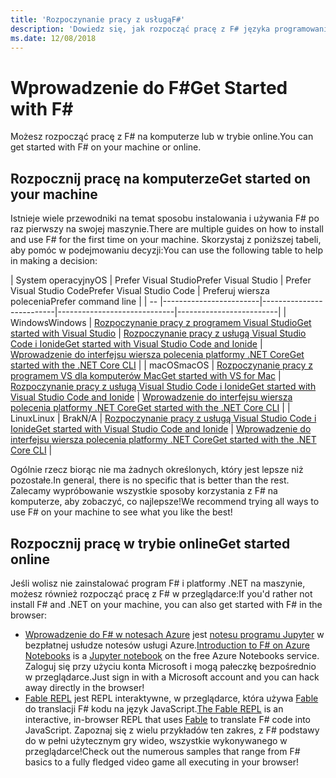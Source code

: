 ```yaml
---
title: 'Rozpoczynanie pracy z usługąF#'
description: 'Dowiedz się, jak rozpocząć pracę z F# języka programowania.'
ms.date: 12/08/2018
---
```

# <a name="get-started-with-f"></a><span data-ttu-id="1afa5-103">Wprowadzenie do F\#</span><span class="sxs-lookup"><span data-stu-id="1afa5-103">Get Started with F\#</span></span>

<span data-ttu-id="1afa5-104">Możesz rozpocząć pracę z F# na komputerze lub w trybie online.</span><span class="sxs-lookup"><span data-stu-id="1afa5-104">You can get started with F# on your machine or online.</span></span>

## <a name="get-started-on-your-machine"></a><span data-ttu-id="1afa5-105">Rozpocznij pracę na komputerze</span><span class="sxs-lookup"><span data-stu-id="1afa5-105">Get started on your machine</span></span>

<span data-ttu-id="1afa5-106">Istnieje wiele przewodniki na temat sposobu instalowania i używania F# po raz pierwszy na swojej maszynie.</span><span class="sxs-lookup"><span data-stu-id="1afa5-106">There are multiple guides on how to install and use F# for the first time on your machine.</span></span>  <span data-ttu-id="1afa5-107">Skorzystaj z poniższej tabeli, aby pomóc w podejmowaniu decyzji:</span><span class="sxs-lookup"><span data-stu-id="1afa5-107">You can use the following table to help in making a decision:</span></span>

| <span data-ttu-id="1afa5-108">System operacyjny</span><span class="sxs-lookup"><span data-stu-id="1afa5-108">OS</span></span> | <span data-ttu-id="1afa5-109">Prefer Visual Studio</span><span class="sxs-lookup"><span data-stu-id="1afa5-109">Prefer Visual Studio</span></span> | <span data-ttu-id="1afa5-110">Prefer Visual Studio Code</span><span class="sxs-lookup"><span data-stu-id="1afa5-110">Prefer Visual Studio Code</span></span> | <span data-ttu-id="1afa5-111">Preferuj wiersza polecenia</span><span class="sxs-lookup"><span data-stu-id="1afa5-111">Prefer command line</span></span> |
| -- |------------------------|--------------------------|-----------------------------|-------------------------|
| <span data-ttu-id="1afa5-112">Windows</span><span class="sxs-lookup"><span data-stu-id="1afa5-112">Windows</span></span> | [<span data-ttu-id="1afa5-113">Rozpoczynanie pracy z programem Visual Studio</span><span class="sxs-lookup"><span data-stu-id="1afa5-113">Get started with Visual Studio</span></span>](get-started-visual-studio.md) | [<span data-ttu-id="1afa5-114">Rozpoczynanie pracy z usługą Visual Studio Code i Ionide</span><span class="sxs-lookup"><span data-stu-id="1afa5-114">Get started with Visual Studio Code and Ionide</span></span>](get-started-vscode.md) | [<span data-ttu-id="1afa5-115">Wprowadzenie do interfejsu wiersza polecenia platformy .NET Core</span><span class="sxs-lookup"><span data-stu-id="1afa5-115">Get started with the .NET Core CLI</span></span>](get-started-command-line.md) |
| <span data-ttu-id="1afa5-116">macOS</span><span class="sxs-lookup"><span data-stu-id="1afa5-116">macOS</span></span> | [<span data-ttu-id="1afa5-117">Rozpoczynanie pracy z programem VS dla komputerów Mac</span><span class="sxs-lookup"><span data-stu-id="1afa5-117">Get started with VS for Mac</span></span>](get-started-with-visual-studio-for-mac.md) | [<span data-ttu-id="1afa5-118">Rozpoczynanie pracy z usługą Visual Studio Code i Ionide</span><span class="sxs-lookup"><span data-stu-id="1afa5-118">Get started with Visual Studio Code and Ionide</span></span>](get-started-vscode.md) | [<span data-ttu-id="1afa5-119">Wprowadzenie do interfejsu wiersza polecenia platformy .NET Core</span><span class="sxs-lookup"><span data-stu-id="1afa5-119">Get started with the .NET Core CLI</span></span>](get-started-command-line.md) |
| <span data-ttu-id="1afa5-120">Linux</span><span class="sxs-lookup"><span data-stu-id="1afa5-120">Linux</span></span> | <span data-ttu-id="1afa5-121">Brak</span><span class="sxs-lookup"><span data-stu-id="1afa5-121">N/A</span></span> | [<span data-ttu-id="1afa5-122">Rozpoczynanie pracy z usługą Visual Studio Code i Ionide</span><span class="sxs-lookup"><span data-stu-id="1afa5-122">Get started with Visual Studio Code and Ionide</span></span>](get-started-vscode.md) | [<span data-ttu-id="1afa5-123">Wprowadzenie do interfejsu wiersza polecenia platformy .NET Core</span><span class="sxs-lookup"><span data-stu-id="1afa5-123">Get started with the .NET Core CLI</span></span>](get-started-command-line.md) |

<span data-ttu-id="1afa5-124">Ogólnie rzecz biorąc nie ma żadnych określonych, który jest lepsze niż pozostałe.</span><span class="sxs-lookup"><span data-stu-id="1afa5-124">In general, there is no specific that is better than the rest.</span></span> <span data-ttu-id="1afa5-125">Zalecamy wypróbowanie wszystkie sposoby korzystania z F# na komputerze, aby zobaczyć, co najlepsze!</span><span class="sxs-lookup"><span data-stu-id="1afa5-125">We recommend trying all ways to use F# on your machine to see what you like the best!</span></span>

## <a name="get-started-online"></a><span data-ttu-id="1afa5-126">Rozpocznij pracę w trybie online</span><span class="sxs-lookup"><span data-stu-id="1afa5-126">Get started online</span></span>

<span data-ttu-id="1afa5-127">Jeśli wolisz nie zainstalować program F# i platformy .NET na maszynie, możesz również rozpocząć pracę z F# w przeglądarce:</span><span class="sxs-lookup"><span data-stu-id="1afa5-127">If you'd rather not install F# and .NET on your machine, you can also get started with F# in the browser:</span></span>

* <span data-ttu-id="1afa5-128">[Wprowadzenie do F# w notesach Azure](https://notebooks.azure.com/Microsoft/projects/2018-Intro-FSharp/html/Introduction%20to%20FSharp.ipynb) jest [notesu programu Jupyter](https://jupyter.org/) w bezpłatnej usłudze notesów usługi Azure.</span><span class="sxs-lookup"><span data-stu-id="1afa5-128">[Introduction to F# on Azure Notebooks](https://notebooks.azure.com/Microsoft/projects/2018-Intro-FSharp/html/Introduction%20to%20FSharp.ipynb) is a [Jupyter notebook](https://jupyter.org/) on the free Azure Notebooks service.</span></span> <span data-ttu-id="1afa5-129">Zaloguj się przy użyciu konta Microsoft i mogą pałeczkę bezpośrednio w przeglądarce.</span><span class="sxs-lookup"><span data-stu-id="1afa5-129">Just sign in with a Microsoft account and you can hack away directly in the browser!</span></span>
* <span data-ttu-id="1afa5-130">[Fable REPL](https://fable.io/repl/) jest REPL interaktywne, w przeglądarce, która używa [Fable](https://fable.io/) do translacji F# kodu na język JavaScript.</span><span class="sxs-lookup"><span data-stu-id="1afa5-130">[The Fable REPL](https://fable.io/repl/) is an interactive, in-browser REPL that uses [Fable](https://fable.io/) to translate F# code into JavaScript.</span></span> <span data-ttu-id="1afa5-131">Zapoznaj się z wielu przykładów ten zakres, z F# podstawy do w pełni użytecznym gry wideo, wszystkie wykonywanego w przeglądarce!</span><span class="sxs-lookup"><span data-stu-id="1afa5-131">Check out the numerous samples that range from F# basics to a fully fledged video game all executing in your browser!</span></span>
